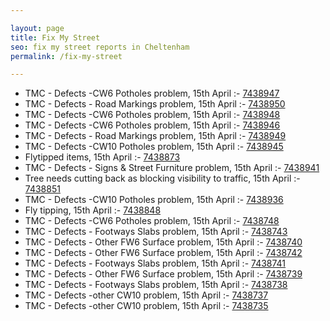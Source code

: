```yaml
---

layout: page
title: Fix My Street
seo: fix my street reports in Cheltenham
permalink: /fix-my-street

---
```


<!-- fix_marker starts -->

- TMC - Defects -CW6 Potholes  problem, 15th April :- [7438947](https://www.fixmystreet.com/report/7438947)
- TMC - Defects - Road Markings problem, 15th April :- [7438950](https://www.fixmystreet.com/report/7438950)
- TMC - Defects -CW6 Potholes  problem, 15th April :- [7438948](https://www.fixmystreet.com/report/7438948)
- TMC - Defects -CW6 Potholes  problem, 15th April :- [7438946](https://www.fixmystreet.com/report/7438946)
- TMC - Defects - Road Markings problem, 15th April :- [7438949](https://www.fixmystreet.com/report/7438949)
- TMC - Defects -CW10 Potholes problem, 15th April :- [7438945](https://www.fixmystreet.com/report/7438945)
- Flytipped items, 15th April :- [7438873](https://www.fixmystreet.com/report/7438873)
- TMC - Defects - Signs & Street Furniture problem, 15th April :- [7438941](https://www.fixmystreet.com/report/7438941)
- Tree needs cutting back as blocking visibility to traffic, 15th April :- [7438851](https://www.fixmystreet.com/report/7438851)
- TMC - Defects -CW10 Potholes problem, 15th April :- [7438936](https://www.fixmystreet.com/report/7438936)
- Fly tipping, 15th April :- [7438848](https://www.fixmystreet.com/report/7438848)
- TMC - Defects -CW6 Potholes  problem, 15th April :- [7438748](https://www.fixmystreet.com/report/7438748)
- TMC - Defects - Footways Slabs problem, 15th April :- [7438743](https://www.fixmystreet.com/report/7438743)
- TMC - Defects - Other FW6  Surface problem, 15th April :- [7438740](https://www.fixmystreet.com/report/7438740)
- TMC - Defects - Other FW6  Surface problem, 15th April :- [7438742](https://www.fixmystreet.com/report/7438742)
- TMC - Defects - Footways Slabs problem, 15th April :- [7438741](https://www.fixmystreet.com/report/7438741)
- TMC - Defects - Other FW6  Surface problem, 15th April :- [7438739](https://www.fixmystreet.com/report/7438739)
- TMC - Defects - Footways Slabs problem, 15th April :- [7438738](https://www.fixmystreet.com/report/7438738)
- TMC - Defects -other CW10 problem, 15th April :- [7438737](https://www.fixmystreet.com/report/7438737)
- TMC - Defects -other CW10 problem, 15th April :- [7438735](https://www.fixmystreet.com/report/7438735)

<!-- fix_marker ends -->